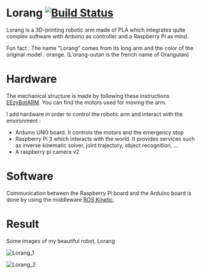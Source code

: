 # Lorang  [![Build Status](https://travis-ci.com/NormanMarlier/Lorang.svg?branch=master)](https://travis-ci.com/NormanMarlier/Lorang)
Lorang is a 3D-printing robotic arm made of PLA which integrates quite complex software with Arduino as controller and a Raspberry Pi as mind.

Fun fact : The name "Lorang" comes from its long arm and the color of the original model : orange. (L'orang-outan is the french name of Orangutan)



# Hardware
The mechanical structure is made by following these instructions [EEzyBotARM](https://www.thingiverse.com/thing:1454048). You can find the motors used for moving the arm.

I add hardware in order to control the robotic arm and interact with the environment :
- Arduino UNO board. It controls the motors and the emergency stop
- Raspberry Pi 3 which interacts with the world. It provides services such as inverse kinematic solver, joint trajectory, object recognition, ...
- A raspberry pi camera v2

# Software
Communication between the Raspberry Pi board and the Arduino board is done by using the middleware [ROS Kinetic](http://www.ros.org/).

# Result
Some images of my beautiful robot, Lorang

![Lorang_1](../master/Lorang_1.jpg)

![Lorang_2](../master/Lorang_2.jpg)



